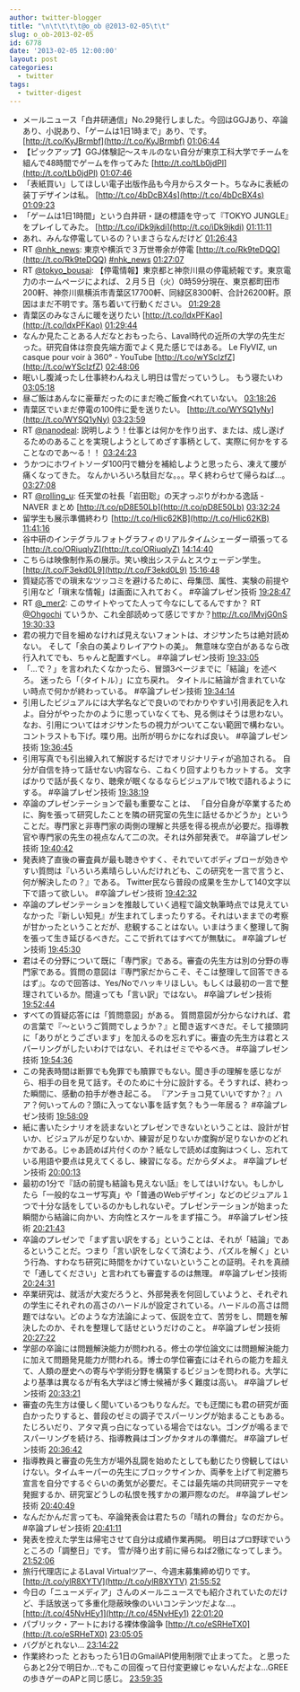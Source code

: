 ```yaml
---
author: twitter-blogger
title: "\n\t\t\t\t@o_ob @2013-02-05\t\t"
slug: o_ob-2013-02-05
id: 6778
date: '2013-02-05 12:00:00'
layout: post
categories:
  - twitter
tags:
  - twitter-digest
---
```


*   メールニュース「白井研通信」No.29発行しました。今回はGGJあり、卒論あり、小説あり、「ゲームは1日1時まで」あり、です。 [http://t.co/KyJBrmbf](http://t.co/KyJBrmbf) [01:06:44](http://twitter.com/o_ob/statuses/298462605406777344)
*   【ピックアップ】GGJ体験記～スキルのない自分が東京工科大学でチームを組んで48時間でゲームを作ってみた [http://t.co/tLb0jdPl](http://t.co/tLb0jdPl) [01:07:46](http://twitter.com/o_ob/statuses/298462863436181505)
*   「表紙買い」してほしい電子出版作品も今月からスタート。ちなみに表紙の装丁デザインは私。 [http://t.co/4bDcBX4s](http://t.co/4bDcBX4s) [01:09:23](http://twitter.com/o_ob/statuses/298463268362674177)
*   「ゲームは1日1時間」という白井研・謎の標語を守って『TOKYO JUNGLE』をプレイしてみた。 [http://t.co/iDk9jkdi](http://t.co/iDk9jkdi) [01:11:11](http://twitter.com/o_ob/statuses/298463723352379392)
*   あれ、みんな停電しているの？いまさらなんだけど [01:26:43](http://twitter.com/o_ob/statuses/298467632162672640)
*   RT [@nhk_news](http://twitter.com/nhk_news): 東京や横浜で３万世帯余が停電 [http://t.co/Rk9teDQQ](http://t.co/Rk9teDQQ) [#nhk_news](http://search.twitter.com/search?q=%23nhk_news) [01:27:07](http://twitter.com/o_ob/statuses/298467733476081664)
*   RT [@tokyo_bousai](http://twitter.com/tokyo_bousai): 【停電情報】東京都と神奈川県の停電続報です。東京電力のホームページによれば、２月５日（火）0時59分現在、東京都町田市200軒、神奈川県横浜市青葉区17700軒、同緑区8300軒、合計26200軒。原因はまだ不明です。落ち着いて行動ください。 [01:29:28](http://twitter.com/o_ob/statuses/298468322507378689)
*   青葉区のみなさんに暖を送りたい [http://t.co/ldxPFKao](http://t.co/ldxPFKao) [01:29:44](http://twitter.com/o_ob/statuses/298468391918895104)
*   なんか見たことある人だなとおもったら、Laval時代の近所の大学の先生だった。研究自体は奈良先端方面でよく見た感じではある。 Le FlyVIZ, un casque pour voir à 360° - YouTube [http://t.co/wYScIzfZ](http://t.co/wYScIzfZ) [02:48:06](http://twitter.com/o_ob/statuses/298488113674739712)
*   眠いし腹減ったし仕事終わんねえし明日は雪だっていうし。 もう寝たいわ [03:05:18](http://twitter.com/o_ob/statuses/298492442624274432)
*   昼ご飯はあんなに豪華だったのにまだ晩ご飯食べれていない。 [03:18:26](http://twitter.com/o_ob/statuses/298495745835814912)
*   青葉区でいまだ停電の100件に愛を送りたい。 [http://t.co/WYSQ1yNy](http://t.co/WYSQ1yNy) [03:23:59](http://twitter.com/o_ob/statuses/298497143986085888)
*   RT [@nanodeal](http://twitter.com/nanodeal): 説明しよう！仕事とは何かを作り出す、または、成し遂げるためのあることを実現しようとしてめざす事柄として、実際に何かをすることなのであ〜る！！ [03:24:23](http://twitter.com/o_ob/statuses/298497243584004096)
*   うかつにホワイトソーダ100円で糖分を補給しようと思ったら、凍えて腰が痛くなってきた。 なんかいろいろ駄目だな。。。早く終わらせて帰らねば…。 [03:27:08](http://twitter.com/o_ob/statuses/298497935291863040)
*   RT [@rolling_u](http://twitter.com/rolling_u): 任天堂の社長「岩田聡」の天才っぷりがわかる逸話 - NAVER まとめ [http://t.co/pD8E50Lb](http://t.co/pD8E50Lb) [03:32:24](http://twitter.com/o_ob/statuses/298499262495457281)
*   留学生も展示準備終わり [http://t.co/Hlic62KB](http://t.co/Hlic62KB) [11:41:16](http://twitter.com/o_ob/statuses/298622286502694912)
*   谷中研のインテグラルフォトグラフィのリアルタイムシェーダー頑張ってる [http://t.co/ORiuqlyZ](http://t.co/ORiuqlyZ) [14:14:40](http://twitter.com/o_ob/statuses/298660894001471488)
*   こちらは映像制作系の展示。笑い検出システムとスウェーデン学生。 [http://t.co/F3ekd0L9](http://t.co/F3ekd0L9) [15:16:48](http://twitter.com/o_ob/statuses/298676528395456512)
*   質疑応答での瑣末なツッコミを避けるために、母集団、属性、実験の前提や引用など「瑣末な情報」は画面に入れておく。 #卒論プレゼン技術 [19:28:47](http://twitter.com/o_ob/statuses/298739942912311297)
*   RT [@_mer2](http://twitter.com/_mer2): このサイトやってた人って今なにしてるんですか？ RT [@Ohgochi](http://twitter.com/Ohgochi) ていうか、これ全部読めって感じですか？http://t.co/IMvjG0nS [19:30:33](http://twitter.com/o_ob/statuses/298740389681192960)
*   君の視力で目を細めなければ見えないフォントは、オジサンたちは絶対読めない。 そして「余白の美よりレイアウトの美」。 無意味な空白があるなら改行入れてでも、ちゃんと配置すべし。 #卒論プレゼン技術 [19:33:05](http://twitter.com/o_ob/statuses/298741024682033152)
*   「…で？」を言われたくなかったら、冒頭3ページまでに「結論」を述べろ。 迷ったら「（タイトル）」に立ち戻れ。 タイトルに結論が含まれていない時点で何かが終わっている。 #卒論プレゼン技術 [19:34:14](http://twitter.com/o_ob/statuses/298741315498287104)
*   引用したビジュアルには大学名などで良いのでわかりやすい引用表記を入れよ。自分がやったかのように思っていなくても、見る側はそうは思わない。なお、引用についてはオジサンたちの視力がついてこない範囲で構わない。コントラストも下げ。喋り用。出所が明らかになれば良い。 #卒論プレゼン技術 [19:36:45](http://twitter.com/o_ob/statuses/298741946913021952)
*   引用写真でも引出線入れて解説するだけでオリジナリティが追加される。 自分が自信を持って話せない内容なら、こねくり回すよりもカットする。 文字ばかりで話が長くなり、聴衆が眠くなるならビジュアルで1枚で語れるようにする。 #卒論プレゼン技術 [19:38:19](http://twitter.com/o_ob/statuses/298742343874514945)
*   卒論のプレゼンテーションで最も重要なことは、 「自分自身が卒業するために、胸を張って研究したことを隣の研究室の先生に話せるかどうか」ということだ。専門家と非専門家の両側の理解と共感を得る視点が必要だ。指導教官や専門家の先生の視点なんて二の次。それは外部発表で。 #卒論プレゼン技術 [19:40:42](http://twitter.com/o_ob/statuses/298742942892449792)
*   発表終了直後の審査員が最も聴きやすく、それでいてボディブローが効きやすい質問は『いろいろ素晴らしいんだけれども、この研究を一言で言うと、何が解決したの？』である。 Twitter民なら普段の成果を生かして140文字以下で語って欲しい。 #卒論プレゼン技術 [19:42:32](http://twitter.com/o_ob/statuses/298743403418624000)
*   卒論のプレゼンテーションを推敲していく過程で論文執筆時点では見えていなかった『新しい知見』が生まれてしまったりする。それはいままでの考察が甘かったということだが、悲観することはない。いまはうまく整理して胸を張って生き延びるべきだ。ここで折れてはすべてが無駄に。 #卒論プレゼン技術 [19:45:30](http://twitter.com/o_ob/statuses/298744151028137985)
*   君はその分野について既に「専門家」である。審査の先生方は別の分野の専門家である。質問の意図は『専門家だからこそ、そこは整理して回答できるはず』。なので回答は、Yes/Noでハッキリほしい。もしくは最初の一言で整理されているか。間違っても「言い訳」ではない。 #卒論プレゼン技術 [19:52:44](http://twitter.com/o_ob/statuses/298745970416549888)
*   すべての質疑応答には「質問意図」がある。 質問意図が分からなければ、君の言葉で『～というご質問でしょうか？』と聞き返すべきだ。そして接頭詞に「ありがとうございます」を加えるのを忘れずに。審査の先生方は君とスパーリングがしたいわけではない、それはゼミでやるべき。 #卒論プレゼン技術 [19:54:36](http://twitter.com/o_ob/statuses/298746438979035136)
*   この発表時間は断罪でも免罪でも贖罪でもない。聞き手の理解を感じながら、相手の目を見て話す。そのために十分に設計する。そうすれば、終わった瞬間に、感動の拍手が巻き起こる。 『アンチョコ見ていいですか？』ハア？何いってんの？頭に入ってない事を話す気？もう一年居る？ #卒論プレゼン技術 [19:58:09](http://twitter.com/o_ob/statuses/298747334395850752)
*   紙に書いたシナリオを読まないとプレゼンできないということは、設計が甘いか、ビジュアルが足りないか、練習が足りないか度胸が足りないかのどれかである。じゃあ読めば片付くのか？紙なしで読めば度胸はつくし、忘れている用語や要点は見えてくるし、練習になる。だからダメよ。 #卒論プレゼン技術 [20:00:13](http://twitter.com/o_ob/statuses/298747852648247296)
*   最初の1分で『話の前提も結論も見えない話』をしてはいけない。もしかしたら「一般的なユーザ写真」や「普通のWebデザイン」などのビジュアル１つで十分な話をしているのかもしれないぞ。プレゼンテーションが始まった瞬間から結論に向かい、方向性とスケールをまず描こう。 #卒論プレゼン技術 [20:21:43](http://twitter.com/o_ob/statuses/298753263757578240)
*   卒論のプレゼンで「まず言い訳をする」ということは、それが「結論」であるということだ。つまり「言い訳をしなくて済むよう、パズルを解く」という行為、すわなち研究に時間をかけていないということの証明。それを真顔で「通してください」と言われても審査するのは無理。 #卒論プレゼン技術 [20:24:31](http://twitter.com/o_ob/statuses/298753970200014849)
*   卒業研究は、就活が大変だろうと、外部発表を何回していようと、それぞれの学生にそれぞれの高さのハードルが設定されている。ハードルの高さは問題ではない。どのような方法論によって、仮説を立て、苦労をし、問題を解決したのか、それを整理して話せというだけのこと。 #卒論プレゼン技術 [20:27:22](http://twitter.com/o_ob/statuses/298754684485787649)
*   学部の卒論には問題解決能力が問われる。修士の学位論文には問題解決能力に加えて問題発見能力が問われる。博士の学位審査にはそれらの能力を超えて、人類の歴史への寄与や学術分野を構築するビジョンを問われる。大学により基準は異なるが有名大学ほど博士候補が多く難度は高い。 #卒論プレゼン技術 [20:33:21](http://twitter.com/o_ob/statuses/298756193764130816)
*   審査の先生方は優しく聞いているつもりなんだ。でも迂闊にも君の研究が面白かったりすると、普段のゼミの調子でスパーリングが始まることもある。たじろいだり、アタマ真っ白になっている場合ではない。ゴングが鳴るまでスパーリングを続けろ、指導教員はゴングかタオルの準備だ。 #卒論プレゼン技術 [20:36:42](http://twitter.com/o_ob/statuses/298757033434427393)
*   指導教員と審査の先生方が場外乱闘を始めたとしても動じたり傍観してはいけない。タイムキーパーの先生にブロックサインか、両拳を上げて判定勝ち宣言を自分でするぐらいの勇気が必要だ。そこは最先端の共同研究テーマを発掘するか、研究室どうしの私恨を残すかの瀬戸際なのだ。 #卒論プレゼン技術 [20:40:49](http://twitter.com/o_ob/statuses/298758072480960512)
*   なんだかんだ言っても、卒論発表会は君たちの「晴れの舞台」なのだから。 #卒論プレゼン技術 [20:41:11](http://twitter.com/o_ob/statuses/298758162520080384)
*   発表を控えた学生は帰宅させて自分は成績作業再開。 明日はプロ野球でいうところの「調整日」です。 雪が降り出す前に帰らねば2徹になってしまう。 [21:52:06](http://twitter.com/o_ob/statuses/298776008511852544)
*   旅行代理店によるLaval Virtualツアー、今週末募集締め切りです。 [http://t.co/ylR8XYTV](http://t.co/ylR8XYTV) [21:55:52](http://twitter.com/o_ob/statuses/298776956760096768)
*   今日の「ニューメディア」さんのメールニュースでも紹介されていたのだけど、手話放送って多重化隠蔽映像のいいコンテンツだよな…。 [http://t.co/45NvHEy1](http://t.co/45NvHEy1) [22:01:20](http://twitter.com/o_ob/statuses/298778335020990464)
*   パブリック・アートにおける裸体像論争 [http://t.co/eSRHeTX0](http://t.co/eSRHeTX0) [23:05:05](http://twitter.com/o_ob/statuses/298794378946822144)
*   バグがとれない… [23:14:22](http://twitter.com/o_ob/statuses/298796714553405440)
*   作業終わった とおもったら1日のGmailAPI使用制限で止まってた。 と思ったらあと2分で明日か…でもこの回復って日付変更線じゃないんだよな…GREEの歩きゲーのAPと同じ感じ。 [23:59:35](http://twitter.com/o_ob/statuses/298808094606123008)
